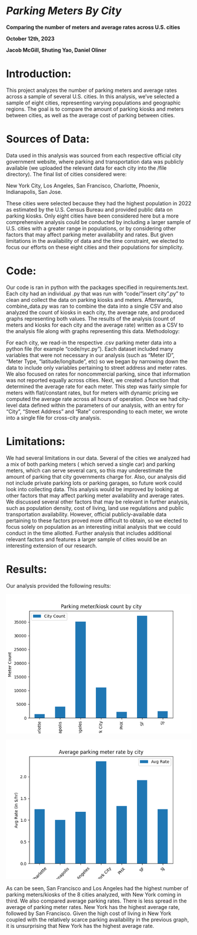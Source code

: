 

# _Parking Meters By City_
**Comparing the number of meters and average rates across U.S. cities**

**October 12th, 2023**

**Jacob McGill, Shuting Yao, Daniel Oliner**

# Introduction:
This project analyzes the number of parking meters and average rates across a sample of several U.S. cities. In this analysis, we’ve selected a sample of eight cities, representing varying populations and geographic regions. The goal is to compare the amount of parking kiosks and meters between cities, as well as the average cost of parking between cities. 

# Sources of Data: 
Data used in this analysis was sourced from each respective official city government website, where parking and transportation data was publicly available (we uploaded the relevant data for each city into the /file directory).  The final list of cities considered were: 

New York City, Los Angeles, San Francisco, Charlotte, Phoenix, Indianapolis, San Jose.

These cities were selected because they had the highest population in 2022 as estimated by the U.S. Census Bureau and provided public data on parking kiosks. Only eight cities have been considered here but a more comprehensive analysis could be conducted by including a larger sample of U.S. cities with a greater range in populations, or by considering other factors that may affect parking meter availability and rates. But given limitations in the availability of data and the time constraint, we elected to focus our efforts on these eight cities and their populations for simplicity. 


# Code: 
Our code is ran in python with the packages specified in requirements.text. Each city had an individual .py that was run with “code/”insert city”.py” to clean and collect the data on parking kiosks and meters. Afterwards, combine_data.py was ran to combine the data into a single CSV and also analyzed the count of kiosks in each city, the average rate, and produced graphs representing both values. The results of the analysis (count of meters and kiosks for each city and the average rate) written as a CSV to the analysis file along with graphs representing this data.
Methodology: 

For each city, we read-in the respective .csv parking meter data into a python file (for example “code/nyc.py”). Each dataset included many variables that were not necessary in our analysis (such as “Meter ID”, “Meter Type, “latitude/longitude”, etc) so we began by narrowing down the data to include only variables pertaining to street address and meter rates. We also focused on rates for noncommercial parking, since that information was not reported equally across cities.  Next, we created a function that determined the average rate for each meter. This step was fairly simple for meters with flat/constant rates, but for meters with dynamic pricing we computed the average rate across all hours of operation. Once we had city-level data defined within the parameters of our analysis, with an entry for “City”, “Street Address” and “Rate” corresponding to each meter, we wrote into a single file for cross-city analysis. 

# Limitations:

We had several limitations in our data. Several of the cities we analyzed had a mix of both parking meters ( which served a single car) and parking meters, which can serve several cars, so this may underestimate the amount of parking that city governments charge for. Also, our analysis did not include private parking lots or parking garages, so future work could look into collecting data. This analysis would be improved by looking at other factors that may affect parking meter availability and average rates. We discussed several other factors that may be relevant in further analysis, such as population density, cost of living, land use regulations and public transportation availability. However, official publicly-available data pertaining to these factors proved more difficult to obtain, so we elected to focus solely on population as an interesting initial analysis that we could conduct in the time allotted. Further analysis that includes additional relevant factors and features a larger sample of cities would be an interesting extension of our research.

# Results: 
Our analysis provided the following results:

![Alt Text](analysis/count_graph.png)

![Alt Text](analysis/rate_graph.png)







As can be seen, San Francisco and Los Angeles had the highest number of parking meters/kiosks of the 8 cities analyzed, with New York coming in third. We also compared average parking rates. There is less spread in the average of parking meter rates. New York has the highest average rate, followed by San Francisco. Given the high cost of living in New York coupled with the relatively scarce parking availability in the previous graph, it is unsurprising that New York has the highest average rate. 
